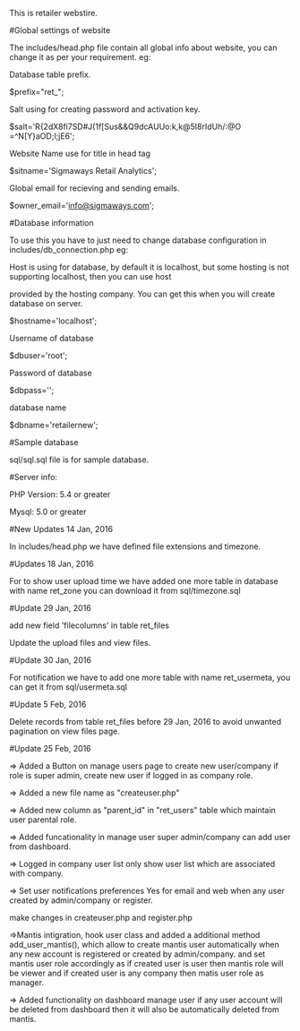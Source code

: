
This is retailer webstire.

#Global settings of website

The includes/head.php file contain all global info about website, you can change it as per your requirement. eg:

Database table prefix.

$prefix="ret_";

Salt using for creating password and activation key.

$salt='R{2dX8fi7SD#J(1f[Sus&&Q9dcAUUo:k,k@5I8rIdUh/:@O =^N[Y}aOD;l;jE6';

Website Name use for title in head tag

$sitname='Sigmaways Retail Analytics';

Global email for recieving and sending emails.

$owner_email='info@sigmaways.com';

#Database information

To use this you have to just need to change database configuration in includes/db_connection.php eg:

Host is using for database, by default it is localhost, but some hosting is not supporting localhost, then you can use host 

provided by the hosting company. You can get this when you will create database on server.

$hostname='localhost';

Username of database

$dbuser='root';

Password of database

$dbpass='';

database name

$dbname='retailernew';

#Sample database

sql/sql.sql file is for sample database.

#Server info:

PHP Version: 5.4 or greater

Mysql: 5.0 or greater

#New Updates 14 Jan, 2016

In includes/head.php we have defined file extensions and timezone.

#Updates 18 Jan, 2016

For to show user upload time we have added one more table in database with name ret_zone you can download it from sql/timezone.sql

#Update 29 Jan, 2016

add new field 'filecolumns' in table ret_files

Update the upload files and view files.

#Update 30 Jan, 2016

For notification we have to add one more table with name ret_usermeta, you can get it from sql/usermeta.sql

#Update 5 Feb, 2016

Delete records from table ret_files before 29 Jan, 2016 to avoid unwanted pagination on view files page.

#Update 25 Feb, 2016

=> Added a Button on manage users page to create new user/company if role is super admin, create new user if logged in as company role.

=> Added a new file name as "createuser.php"

=> Added new column as "parent_id" in "ret_users" table which maintain user parental role.

=> Added funcationality in manage user super admin/company can add user from dashboard.

=> Logged in company user list only show user list which are associated with company.

=> Set user notifications preferences Yes for email and web when any user created by admin/company or register.

make changes in createuser.php and register.php


=>Mantis intigration, hook user class and added a additional method add_user_mantis(), which allow to create mantis user automatically when any new account is registered or created by admin/company. and set mantis user role accordingly as if created user is user then mantis role will be viewer and if created user is any company then matis user role as manager.

=> Added functionality on dashboard manage user if any user account will be deleted from dashboard then it will also be automatically deleted from mantis.



